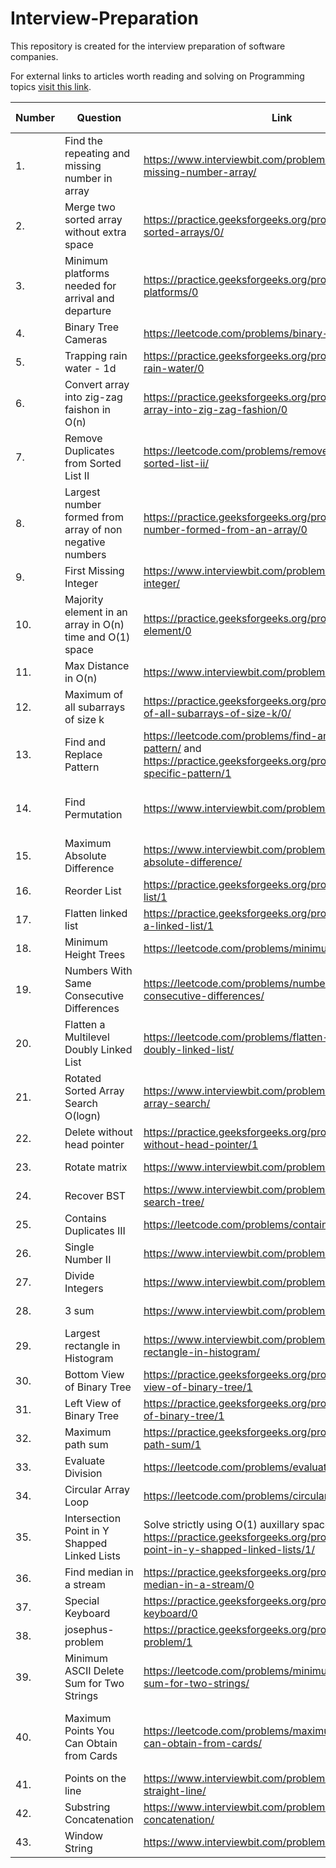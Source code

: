 # Interview-Preparation
This repository is created for the interview preparation of software companies.

For external links to articles worth reading and solving on Programming topics [visit this link](https://github.com/ashu12chi/Interview-Preparation/blob/master/ExternalLinks.md).

|Number| Question | Link | Solution Idea | Solution Link | Category| Company|
| ---- | -------- | ---- | ------------- | ------------- | ------- | ------ |
|1.| Find the repeating and missing number in array | https://www.interviewbit.com/problems/repeat-and-missing-number-array/ | <details><summary>Spoiler...</summary>Solve simultaneous equations created by either using sum and sum of squares or XORs or sum and product</details> | https://github.com/ashu12chi/Interview-Preparation/blob/master/Solutions/RepeatAndMissingNumberArray.java|| Amazon|
|2.| Merge two sorted array without extra space| https://practice.geeksforgeeks.org/problems/merge-two-sorted-arrays/0/ | <details><summary>Spoiler...</summary>Initialize i=0 and j=n-1 and swap(ar2[i],ar1[j]) while ar2[i] < ar1[j] and then sort(ar1,ar1+n) and sort(ar2,ar2+m) individually.</details>| https://github.com/ashu12chi/Interview-Preparation/blob/master/Solutions/Merge-two-sorted-arrays.cpp ||Amazon,Goldman Sachs,Microsoft,Visa,LinkedIn|
|3.| Minimum platforms needed for arrival and departure | https://practice.geeksforgeeks.org/problems/minimum-platforms/0 | <details><summary>Spoiler...</summary>Make a vector of pair of {time,('a'/'d')} and sort it. Initialize curr = 0 and if(v[i].second = 'a') curr++ else curr--, maximum value reached is ans.</details>| https://github.com/ashu12chi/Interview-Preparation/blob/master/Solutions/Minimum-platform.cpp ||Amazon,Oyo Rooms,Paytm,D-E-Shaw,Walmart,Directi,Morgan Satnley|
|4.| Binary Tree Cameras | https://leetcode.com/problems/binary-tree-cameras/ |<details><summary>Spoiler...</summary>(Solution to this problem is LeetCode public)</details>|https://github.com/ashu12chi/Interview-Preparation/blob/master/Solutions/BinaryTreeCameras.java | Greedy/ DP |
|5.| Trapping rain water - 1d| https://practice.geeksforgeeks.org/problems/trapping-rain-water/0 |<details><summary>Spoiler...</summary> Start from the index = 0,sum=0, until find and ar[i] >= ar[index] sum += ar[i], after ans += (ar[mini]*(i-mini-1)-sum), after array ends repeat this from right to left till last index found </details>| https://github.com/ashu12chi/Interview-Preparation/blob/master/Solutions/Trapping-Rainwater.cpp | Greedy |Amazon,Adobe,Paytm|
|6.| Convert array into zig-zag faishon in O(n)| https://practice.geeksforgeeks.org/problems/convert-array-into-zig-zag-fashion/0|<details><summary>Spoiler...</summary> Use one pass of enhanced bubble sort </details>|https://github.com/ashu12chi/Interview-Preparation/blob/master/Solutions/convert-array-into-zig-zag.cpp||Amazon,Paytm|
|7. | Remove Duplicates from Sorted List II | https://leetcode.com/problems/remove-duplicates-from-sorted-list-ii/ | <details><summary>Spoiler...</summary> Maintain a header node, current node and pre node and traverse </details> |  https://github.com/ashu12chi/Interview-Preparation/blob/master/Solutions/RemoveDuplicatesFromSortedListII.java | Linked List | |
|8. | Largest number formed from array of non negative numbers|https://practice.geeksforgeeks.org/problems/largest-number-formed-from-an-array/0|<details><summary>Spoiler...</summary> Using comparison based sorting </details>|https://github.com/ashu12chi/Interview-Preparation/blob/master/Solutions/largest-number-formed-from-array.cpp |Sorting/Greedy|Amazon,MakeMyTrip,Microsft,Paytm|
|9. | First Missing Integer |https://www.interviewbit.com/problems/first-missing-integer/|<details><summary>Spoiler...</summary> Use the original array as freq array</details>|https://github.com/ashu12chi/Interview-Preparation/blob/master/Solutions/FirstMissingInteger.java |Array|Amazon|
|10.| Majority element in an array in O(n) time and O(1) space|https://practice.geeksforgeeks.org/problems/majority-element/0|<details><summary>Spoiler...</summary>Use Moore's voting algorithm</details>|https://github.com/ashu12chi/Interview-Preparation/blob/master/Solutions/Majority-element.cpp ||Amazon,Samsung,Microsoft,Makemytrip,D-E-Shaw|
|11.| Max Distance in O(n) |https://www.interviewbit.com/problems/max-distance/|<details><summary>Spoiler...</summary>Maintain smallest element of prefix and largest element of suffix</details>|https://github.com/ashu12chi/Interview-Preparation/blob/master/Solutions/MaxDistance.java |Array| Google,Amazon,Microsoft |
| 12. | Maximum of all subarrays of size k | https://practice.geeksforgeeks.org/problems/maximum-of-all-subarrays-of-size-k/0/ | <details> <summary> Spoiler... </summary> Create a Deque that stores only useful elements of current window of k elements. An element is useful if it is in current window and is greater than all other elements on left side of it in current window. We process all array elements one by one and maintain deque to contain useful elements of current window and these useful elements are maintained in sorted order. The element at front of the deque is the largest and element at rear of deque is the smallest of current window. </details> | https://github.com/ashu12chi/Interview-Preparation/blob/master/Solutions/MaximumAllSubarraysSizeK.java | Array, Queue, Sliding-window | Amazon, Cisco, Directi, Flipkart, SAP Labs, Zoho |
| 13. | Find and Replace Pattern | https://leetcode.com/problems/find-and-replace-pattern/ and https://practice.geeksforgeeks.org/problems/match-specific-pattern/1 | <details> <summary> Spoiler... </summary> Use a HashMap to store current character mappings and a HashSet to mark which characters have been used </details> | https://github.com/ashu12chi/Interview-Preparation/blob/master/Solutions/FindAndReplacePattern.java | Strings, Hash | Amazon, Microsoft, MakeMyTrip |
| 14. | Find Permutation | https://www.interviewbit.com/problems/find-permutation/| <details> <summary> Spoiler... </summary> Maintain range [l,r] of unused elements, each time we use either l or r </details> | https://github.com/ashu12chi/Interview-Preparation/blob/master/Solutions/FindPermutation.java or short solution https://github.com/ashu12chi/Interview-Preparation/blob/master/Solutions/Find-Permutation.cpp | Arrays | Amazon, Goldman Sachs |
| 15. | Maximum Absolute Difference | https://www.interviewbit.com/problems/maximum-absolute-difference/ | <details> <summary> Spoiler... </summary> Break the modulo into conditions </details> | https://github.com/ashu12chi/Interview-Preparation/blob/master/Solutions/MaxAbsDiff.java | Arrays | Amazon |
|16.| Reorder List| https://practice.geeksforgeeks.org/problems/reorder-list/1 | <details> <summary> Spoiler... </summary> split list from half, reverse second part and merge them alternatively </details> | https://github.com/ashu12chi/Interview-Preparation/blob/master/Solutions/Reorder-list.cpp | Linked List | Amazon,Microsoft,OYO rooms| 
|17.| Flatten linked list | https://practice.geeksforgeeks.org/problems/flattening-a-linked-list/1 |  <details> <summary> Spoiler... </summary> 🥱🥱 </details>| https://github.com/ashu12chi/Interview-Preparation/blob/master/Solutions/Flatten-linked-list.cpp | Linked List | Amazon,Microsoft,Flipkart,Paytm,Visa,Qualcomm,Snapdeal|
| 18. | Minimum Height Trees | https://leetcode.com/problems/minimum-height-trees/ | <details> <summary> Spoiler... </summary> At most 2 nodes will be answer, think about it. Keep removing leaf nodes till this point. </details> | https://github.com/ashu12chi/Interview-Preparation/blob/master/Solutions/MinimumHeightTrees.java | Breadth First Search, Graph | |
| 19. | Numbers With Same Consecutive Differences | https://leetcode.com/problems/numbers-with-same-consecutive-differences/ | <details> <summary> Spoiler... </summary> Simple Backtracking. </details> | https://github.com/ashu12chi/Interview-Preparation/blob/master/Solutions/NumbersWithSameConsecutiveDifferences.java | Backtracking | |
| 20. | Flatten a Multilevel Doubly Linked List | https://leetcode.com/problems/flatten-a-multilevel-doubly-linked-list/ | <details> <summary> Spoiler... </summary> Nothing special, go, just do it... </details> | https://github.com/ashu12chi/Interview-Preparation/blob/master/Solutions/FlattenMultilevelDoublyLinkedList.java | Linked List, Depth First Search | |
| 21. | Rotated Sorted Array Search O(logn) | https://www.interviewbit.com/problems/rotated-sorted-array-search/ | <details> <summary> Spoiler... </summary> Binary Search twice, once for pivot,next for element </details> | https://github.com/ashu12chi/Interview-Preparation/blob/master/Solutions/RotatedSortedArraySearch.java | Binary Search | |
|22.| Delete without head pointer| https://practice.geeksforgeeks.org/problems/delete-without-head-pointer/1 |<details> <summary> Spoiler... </summary> swap node with next node and then delete it </details> | https://github.com/ashu12chi/Interview-Preparation/blob/master/Solutions/delete-without-head.cpp | Linked List | Amazon,Goldman Sach,Microsoft,Samsung,Visa|
|23.| Rotate matrix| https://www.interviewbit.com/problems/rotate-matrix/ | <details> <summary> Spoiler... </summary> Take good obsrevations </details>| https://github.com/ashu12chi/Interview-Preparation/blob/master/Solutions/rotate-matrix.cpp | Arrays | Google, Facebook, Amazon|
|24.| Recover BST| https://www.interviewbit.com/problems/recover-binary-search-tree/ | <details> <summary> Spoiler... </summary> Use Morris Traversal </details>| https://github.com/ashu12chi/Interview-Preparation/blob/master/Solutions/RecoverBST.java | BST | Microsoft, Amazon|
| 25. | Contains Duplicates III | https://leetcode.com/problems/contains-duplicate-iii/ | <details> <summary> Spoiler... </summary> Use buckets (map several elements to one number (probably by dividing by t or (t + 1))). To ease mapping you can origin shift numbers by subtracting Integer.MIN_VALUE from them (use long if you do so, I wasted a lotta time). </details> | https://github.com/ashu12chi/Interview-Preparation/blob/master/Solutions/ContainsDuplicateIII.java | Sort, Ordered Map, Map | |
| 26. | Single Number II | https://www.interviewbit.com/problems/single-number-ii/ | <details> <summary> Spoiler... </summary> Find cnt of ones at each bit </details> | https://github.com/ashu12chi/Interview-Preparation/blob/master/Solutions/SingleNumberII.java | BitWise Manipulation | |
| 27. | Divide Integers | https://www.interviewbit.com/problems/divide-integers/ | <details> <summary> Spoiler... </summary> Find the quotient from msb to lsb </details> | https://github.com/ashu12chi/Interview-Preparation/blob/master/Solutions/DivideIntegers.java | BitWise Manipulation | |
| 28. | 3 sum | https://www.interviewbit.com/problems/3-sum/ | <details> <summary> Spoiler... </summary> Fix one number and then use two pointer </details> | https://github.com/ashu12chi/Interview-Preparation/blob/master/Solutions/3-sum.cpp | Two pointer | Facebook,Amazon,Microsoft |
| 29. | Largest rectangle in Histogram | https://www.interviewbit.com/problems/largest-rectangle-in-histogram/ | <details> <summary> Spoiler... </summary> Use stack smartly </details> | https://github.com/ashu12chi/Interview-Preparation/blob/master/Solutions/largest-rectangle-in-histogram.cpp | Stack | Google,Facebook,Amzon| 
|30.| Bottom View of Binary Tree | https://practice.geeksforgeeks.org/problems/bottom-view-of-binary-tree/1 | <details> <summary> Spoiler... </summary> Use map<dist,pair<value,level>> for same dist use value with highest level </details> | https://github.com/ashu12chi/Interview-Preparation/blob/master/Solutions/Bottom-View-Of-Binary-Tree.cpp | Binary Tree | Amazon,Paytm,OyoRooms,Walmart,Flipkart |
|31.| Left View of Binary Tree | https://practice.geeksforgeeks.org/problems/left-view-of-binary-tree/1 | <details> <summary> Spoiler... </summary> Use recursion with level,max_level if level > max_level print node and update max_level </details> |  https://github.com/ashu12chi/Interview-Preparation/blob/master/Solutions/Left-View-Of-binary-Tree.cpp | Binary Tree | Amazon,Paytm,OyoRooms,Samsung,Flipkart |
|32.| Maximum path sum| https://practice.geeksforgeeks.org/problems/maximum-path-sum/1 | <details> <summary> Spoiler... </summary> recursively call pathsum function to find continuous sum and pass one refernece variable to store maxsum </details> | https://github.com/ashu12chi/Interview-Preparation/blob/master/Solutions/maximum-path-sum.cpp | Binary Tree | Amazon,Facebook,Microsoft,Oyo Rooms|
| 33. | Evaluate Division | https://leetcode.com/problems/evaluate-division/ | <details> <summary> Spoiler... </summary> Created a weighted graph with forward edges with weight val, and reverse edges with weight 1/val and do a simple dfs with multiplication of weights at each step to get answer. This problem can also be solved using Union-Find | https://github.com/ashu12chi/Interview-Preparation/blob/master/Solutions/EvaluateDivision.java | Graph, Union-Find, DFS | |
| 34. | Circular Array Loop | https://leetcode.com/problems/circular-array-loop/ | <details> <summary> Spoiler... </summary> Use the concept of hare and tortoise (two pointers) as used in Linked lists to find loops </details> | https://github.com/ashu12chi/Interview-Preparation/blob/master/Solutions/CircularArrayLoop.java | Array, Two Pointers | |
| 35. | Intersection Point in Y Shapped Linked Lists | Solve strictly using O(1) auxillary space: https://practice.geeksforgeeks.org/problems/intersection-point-in-y-shapped-linked-lists/1/ | <details> <summary> Spoiler... </summary> Change sign of numbers as you traverse :D </details> | https://github.com/ashu12chi/Interview-Preparation/blob/master/Solutions/IntersectionPointInYShappedLinkedLists.java | Linked Lists | Accolite, Adobe, Amazon, D E Shaw, FactSet, Flipkart, Goldman Sachs, MakeMyTrip, MAQ Software, Microsoft, Qualcomm, Snapdeal, Visa, VMWare |
| 36.|Find median in a stream | https://practice.geeksforgeeks.org/problems/find-median-in-a-stream/0 | <details> <summary> Spoiler... </summary> Use two heaps </details>|https://github.com/ashu12chi/Interview-Preparation/blob/master/Solutions/find-median-in-a-stream.cpp | Heap | Adobe,Amazon,Apple,Facebook,Google,Microsoft,Walmart,Samsung,Samsung,Sap labs,Yahoo,Oracle,Oyo Rooms,Morgan Stanley,Ola|
|37.|Special Keyboard | https://practice.geeksforgeeks.org/problems/special-keyboard/0 | <details> <summary> Spoiler... </summary> Use dp </details> | https://github.com/ashu12chi/Interview-Preparation/blob/master/Solutions/special-keyboard.cpp | Recursion | Amazon,Google,Paytm |
|38.|josephus-problem | https://practice.geeksforgeeks.org/problems/josephus-problem/1 | <details> <summary> Spoiler... </summary> Standard recusrive approach </details> | https://github.com/ashu12chi/Interview-Preparation/blob/master/Solutions/josephus-problem.cpp | Recusrion | Amazon, Walmart | 
| 39. | Minimum ASCII Delete Sum for Two Strings | https://leetcode.com/problems/minimum-ascii-delete-sum-for-two-strings/ | <details> <summary> Spoiler... </summary> It is similar to "Edit Distance" problem. Solve by dynamic programming (1st try to figure out Backtracking Soln). Use a 2D array to store ans value up to certain lengths of the 2 strings. If characters are equal skip. If not equal, then atleast one of them has to be removed. </details> | https://github.com/ashu12chi/Interview-Preparation/blob/master/Solutions/MinimumASCIIDeleteSumForTwoStrings.java | Dynamic Programming | |
| 40. | Maximum Points You Can Obtain from Cards | https://leetcode.com/problems/maximum-points-you-can-obtain-from-cards/ | <details> <summary> Spoiler... </summary> Use sliding window. </details> | https://github.com/ashu12chi/Interview-Preparation/blob/master/Solutions/MaximumPointsYouCanObtainFromCards.java | Array, Dynamic Programming, Sliding Window | |
|41. | Points on the line | https://www.interviewbit.com/problems/points-on-the-straight-line/ | <details> <summary> Spoiler... </summary> Use y = m*x+c, take care of floating point calculations ans infinte slope </details> | https://github.com/ashu12chi/Interview-Preparation/blob/master/Solutions/points-on-the-line.cpp | Hashing | Google,Amazon,InMobi |
|42. | Substring Concatenation | https://www.interviewbit.com/problems/substring-concatenation/ | <details> <summary> Spoiler... </summary> Brute Force </details> | https://github.com/ashu12chi/Interview-Preparation/blob/master/Solutions/substring-concatenation.cpp | Hashing | Facebook |
|43. | Window String | https://www.interviewbit.com/problems/window-string/ | <details> <summary> Spoiler... </summary> Use two hash array and brute force </details> | https://github.com/ashu12chi/Interview-Preparation/blob/master/Solutions/window-string.cpp | Hashing | Google, Directi|
